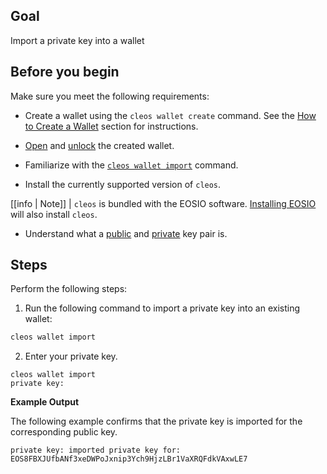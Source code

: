 ## Goal

Import a private key into a wallet

## Before you begin

Make sure you meet the following requirements:

* Create a wallet using the `cleos wallet create` command. See the [How to Create a Wallet](../02_how-to-guides/how-to-create-a-wallet.md) section for instructions. 
* [Open]() and [unlock]() the created wallet.
* Familiarize with the [`cleos wallet import`](../03_command-reference/wallet/import.md) command.

* Install the currently supported version of `cleos`.

[[info | Note]]
| `cleos` is bundled with the EOSIO software. [Installing EOSIO](../../00_install/index.md) will also install `cleos`.


* Understand what a [public](https://developers.eos.io/welcome/latest/glossary/index/#public-key) and [private](https://developers.eos.io/welcome/latest/glossary/index/#private-key) key pair is.

## Steps

Perform the following steps:

1. Run the following command to import a private key into an existing wallet:
```sh
cleos wallet import
```

2. Enter your private key. 
```console
cleos wallet import
private key:
```

**Example Output**

The following example confirms that the private key is imported for the corresponding public key. 

```console
private key: imported private key for: EOS8FBXJUfbANf3xeDWPoJxnip3Ych9HjzLBr1VaXRQFdkVAxwLE7
```
